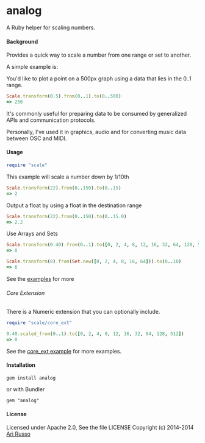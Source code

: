 # analog

A Ruby helper for scaling numbers.

#### Background

Provides a quick way to scale a number from one range or set to another.

A simple example is:

You'd like to plot a point on a 500px graph using a data that lies in the 0..1 range.

```ruby
Scale.transform(0.5).from(0..1).to(0..500)
=> 250
```

It's commonly useful for preparing data to be consumed by generalized APIs and communication protocols.

Personally, I've used it in graphics, audio and for converting music data between OSC and MIDI.

#### Usage

```ruby
require "scale"
```

This example will scale a number down by 1/10th

```ruby
Scale.transform(22).from(0..150).to(0..15)
=> 2

```

Output a float by using a float in the destination range


```ruby
Scale.transform(22).from(0..150).to(0..15.0)
=> 2.2

```

Use Arrays and Sets
```ruby
Scale.transform(0.40).from(0..1).to([0, 2, 4, 8, 12, 16, 32, 64, 128, 512])
=> 8

Scale.transform(8).from(Set.new([0, 2, 4, 8, 16, 64])).to(0..10)
=> 6
```

See the [examples](https://github.com/arirusso/analog/tree/master/examples) for more

###### Core Extension

There is a Numeric extension that you can optionally include.

```ruby
require "scale/core_ext"

0.40.scaled_from(0..1).to([0, 2, 4, 8, 12, 16, 32, 64, 128, 512])
=> 8
```

See the [core_ext example](https://github.com/arirusso/analog/blob/master/examples/core_ext.rb) for more examples.

#### Installation

    gem install analog

or with Bundler

    gem "analog"

#### License

Licensed under Apache 2.0, See the file LICENSE
Copyright (c) 2014-2014 [Ari Russo](http://arirusso.com) 
